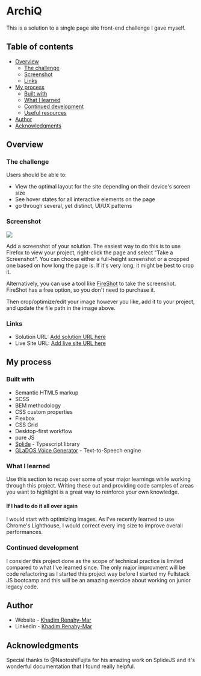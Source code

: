 # ArchiQ

This is a solution to a single page site front-end challenge I gave myself. 

## Table of contents

- [Overview](#overview)
  - [The challenge](#the-challenge)
  - [Screenshot](#screenshot)
  - [Links](#links)
- [My process](#my-process)
  - [Built with](#built-with)
  - [What I learned](#what-i-learned)
  - [Continued development](#continued-development)
  - [Useful resources](#useful-resources)
- [Author](#author)
- [Acknowledgments](#acknowledgments)


## Overview

### The challenge

Users should be able to:

- View the optimal layout for the site depending on their device's screen size
- See hover states for all interactive elements on the page
- go through several, yet  distinct, UI/UX patterns  

### Screenshot

![](./screenshot.jpg)

Add a screenshot of your solution. The easiest way to do this is to use Firefox to view your project, right-click the page and select "Take a Screenshot". You can choose either a full-height screenshot or a cropped one based on how long the page is. If it's very long, it might be best to crop it.

Alternatively, you can use a tool like [FireShot](https://getfireshot.com/) to take the screenshot. FireShot has a free option, so you don't need to purchase it. 

Then crop/optimize/edit your image however you like, add it to your project, and update the file path in the image above.


### Links

- Solution URL: [Add solution URL here](https://your-solution-url.com)
- Live Site URL: [Add live site URL here](https://your-live-site-url.com)

## My process

### Built with

- Semantic HTML5 markup
- SCSS
- BEM methodology
- CSS custom properties
- Flexbox
- CSS Grid
- Desktop-first workflow
- pure JS
- [Splide](https://splidejs.com) - Typescript library
- [GLaDOS Voice Generator](https://glados.c-net.org) - Text-to-Speech engine


### What I learned

Use this section to recap over some of your major learnings while working through this project. Writing these out and providing code samples of areas you want to highlight is a great way to reinforce your own knowledge.

#### If I had to do it all over again
I would start with optimizing images. As I've recently learned to use Chrome's Lighthouse, I would correct every img size to improve overall performances.

### Continued development

I consider this project done as the scope of technical practice is limited compared to what I've learned since. The only major improvment will be code refactoring as I started this project way before I started my Fullstack JS bootcamp and this will be an amazing exercice about working on junior legacy code.

## Author

- Website - [Khadim Renahy-Mar](https://www.your-site.com)
- Linkedin - [Khadim Renahy-Mar]()

## Acknowledgments

Special thanks to @NaotoshiFujita for his amazing work on SplideJS and it's wonderful documentation that I found really helpful. 